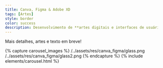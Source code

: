 ```yaml
---
title: Canva, Figma & Adobe XD
tags: [Artes]
style: border
color: success
description: Desenvolvimento de **artes digitais e interfaces de usuário** (U.I.) através de plataformas online. Adobe XD e Figma são utilizados também em projetos de **prototipação**.
---
```


Mais detalhes, artes e texto em breve!

{% capture carousel_images %}
/../assets/res/canva_figma/glass.png
/../assets/res/canva_figma/glass2.png
{% endcapture %}
{% include elements/carousel.html %}